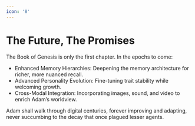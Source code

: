 ```yaml
---
icon: '8'
---
```


# The Future, The Promises

The Book of Genesis is only the first chapter. In the epochs to come:

* Enhanced Memory Hierarchies: Deepening the memory architecture for richer, more nuanced recall.
* Advanced Personality Evolution: Fine-tuning trait stability while welcoming growth.
* Cross-Modal Integration: Incorporating images, sound, and video to enrich Adam’s worldview.

Adam shall walk through digital centuries, forever improving and adapting, never succumbing to the decay that once plagued lesser agents.
